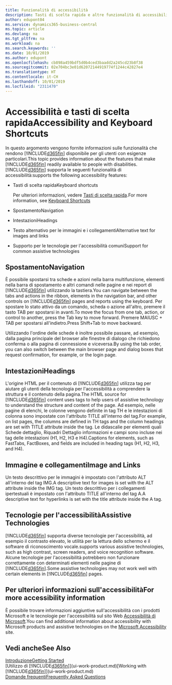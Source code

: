```yaml
---
title: Funzionalità di accessibilità
description: Tasti di scelta rapida e altre funzionalità di accessibilità.
author: edupont04
ms.service: dynamics365-business-central
ms.topic: article
ms.devlang: na
ms.tgt_pltfrm: na
ms.workload: na
ms.search.keywords: ''
ms.date: 10/01/2019
ms.author: edupont
ms.openlocfilehash: cb898a459bdf5d0b4ced3baadd2a245cd23b8f38
ms.sourcegitcommit: 02e704bc3e01d62072144919774f1244c42827e4
ms.translationtype: HT
ms.contentlocale: it-CH
ms.lasthandoff: 10/01/2019
ms.locfileid: "2311470"
---
```

# <a name="accessibility-and-keyboard-shortcuts"></a><span data-ttu-id="9823c-103">Accessibilità e tasti di scelta rapida</span><span class="sxs-lookup"><span data-stu-id="9823c-103">Accessibility and Keyboard Shortcuts</span></span>
<span data-ttu-id="9823c-104">In questo argomento vengono fornite informazioni sulle funzionalità che rendono [!INCLUDE[d365fin](includes/d365fin_md.md)] disponibile per gli utenti con esigenze particolari.</span><span class="sxs-lookup"><span data-stu-id="9823c-104">This topic provides information about the features that make [!INCLUDE[d365fin](includes/d365fin_md.md)] readily available to people with disabilities.</span></span> [!INCLUDE[d365fin](includes/d365fin_md.md)] <span data-ttu-id="9823c-105">supporta le seguenti funzionalità di accessibilità:</span><span class="sxs-lookup"><span data-stu-id="9823c-105">supports the following accessibility features:</span></span>  

-   <span data-ttu-id="9823c-106">Tasti di scelta rapida</span><span class="sxs-lookup"><span data-stu-id="9823c-106">Keyboard shortcuts</span></span>

    <span data-ttu-id="9823c-107">Per ulteriori informazioni, vedere [Tasti di scelta rapida](keyboard-shortcuts.md).</span><span class="sxs-lookup"><span data-stu-id="9823c-107">For more information, see [Keyboard Shortcuts](keyboard-shortcuts.md)</span></span>

-   <span data-ttu-id="9823c-108">Spostamento</span><span class="sxs-lookup"><span data-stu-id="9823c-108">Navigation</span></span>  

-   <span data-ttu-id="9823c-109">Intestazioni</span><span class="sxs-lookup"><span data-stu-id="9823c-109">Headings</span></span>  

-   <span data-ttu-id="9823c-110">Testo alternativo per le immagini e i collegamenti</span><span class="sxs-lookup"><span data-stu-id="9823c-110">Alternative text for images and links</span></span>  

-   <span data-ttu-id="9823c-111">Supporto per le tecnologie per l'accessibilità comuni</span><span class="sxs-lookup"><span data-stu-id="9823c-111">Support for common assistive technologies</span></span>  

<!-- moved to separate article
##  <a name="Keyboard"></a> Keyboard Shortcuts in the browser
 [!INCLUDE[d365fin](includes/d365fin_md.md)] supports the keyboard shortcuts that are supported by most web browsers. The keyboard shortcuts described here refer to the U.S. keyboard layout. The layout of the keys on other keyboards may not correspond exactly to the keys on a U.S. keyboard.  

|To do this|Press|  
|----------------|-----------|  
|To move focus to the next or previous control or element on a page, such as buttons, fields, or items in a list.|Tab, Shift+Tab|  
|To enable or access the element or control that is in focus.|Enter|  
|To scroll items up and down in a list.|Up Arrow, Down Arrow|  
|To scroll columns of an item left and right in a list.|Left Arrow, Right Arrow|  
|To open a drop-down list or look up a value for a field.|Alt+Down Arrow|  
|To move focus to the next element outside the list.|Ctrl + Enter|  
|To see the transactions that resulted in a calculated value in a field.|Alt+Right Arrow|  

-->

##  <a name="Navigation"></a> <span data-ttu-id="9823c-112">Spostamento</span><span class="sxs-lookup"><span data-stu-id="9823c-112">Navigation</span></span>  
 <span data-ttu-id="9823c-113">È possibile spostarsi tra schede e azioni nella barra multifunzione, elementi nella barra di spostamento e altri comandi nelle pagine e nei report di [!INCLUDE[d365fin](includes/d365fin_md.md)] utilizzando la tastiera.</span><span class="sxs-lookup"><span data-stu-id="9823c-113">You can navigate between the tabs and actions in the ribbon, elements in the navigation bar, and other controls on [!INCLUDE[d365fin](includes/d365fin_md.md)] pages and reports using the keyboard.</span></span> <span data-ttu-id="9823c-114">Per spostare lo stato attivo da un comando, scheda o azione all'altro, premere il tasto TAB per spostarsi in avanti.</span><span class="sxs-lookup"><span data-stu-id="9823c-114">To move the focus from one tab, action, or control to another, press the Tab key to move forward.</span></span> <span data-ttu-id="9823c-115">Premere MAIUSC + TAB per spostarsi all'indietro.</span><span class="sxs-lookup"><span data-stu-id="9823c-115">Press Shift+Tab to move backward.</span></span>  

 <span data-ttu-id="9823c-116">Utilizzando l'ordine delle schede è inoltre possibile passare, ad esempio, dalla pagina principale del browser alle finestre di dialogo che richiedono conferma o alla pagina di connessione e viceversa.</span><span class="sxs-lookup"><span data-stu-id="9823c-116">By using the tab order, you can also switch between the main browser page and dialog boxes that request confirmation, for example, or the login page.</span></span>  

##  <a name="Headings"></a> <span data-ttu-id="9823c-117">Intestazioni</span><span class="sxs-lookup"><span data-stu-id="9823c-117">Headings</span></span>  
 <span data-ttu-id="9823c-118">L'origine HTML per il contenuto di [!INCLUDE[d365fin](includes/d365fin_md.md)] utilizza tag per aiutare gli utenti della tecnologia per l'accessibilità a comprendere la struttura e il contenuto della pagina.</span><span class="sxs-lookup"><span data-stu-id="9823c-118">The HTML source for [!INCLUDE[d365fin](includes/d365fin_md.md)] content uses tags to help users of assistive technology to understand the structure and content of the page.</span></span> <span data-ttu-id="9823c-119">Ad esempio, nelle pagine di elenchi, le colonne vengono definite in tag TH e le intestazioni di colonna sono impostate con l'attributo TITLE all'interno del tag.</span><span class="sxs-lookup"><span data-stu-id="9823c-119">For example, on list pages, the columns are defined in TH tags and the column headings are set with TITLE attribute inside the tag.</span></span> <span data-ttu-id="9823c-120">Le didascalie per elementi quali Schede dettaglio, Riquadri Dettaglio informazioni e campi sono incluse nei tag delle intestazioni (H1, H2, H3 e H4).</span><span class="sxs-lookup"><span data-stu-id="9823c-120">Captions for elements, such as FastTabs, FactBoxes, and fields are included in heading tags (H1, H2, H3, and H4).</span></span>  

##  <a name="Images"></a> <span data-ttu-id="9823c-121">Immagine e collegamenti</span><span class="sxs-lookup"><span data-stu-id="9823c-121">Image and Links</span></span>  
 <span data-ttu-id="9823c-122">Un testo descrittivo per le immagini è impostato con l'attributo ALT all'interno del tag IMG.</span><span class="sxs-lookup"><span data-stu-id="9823c-122">A descriptive text for images is set with the ALT attribute inside the IMG tag.</span></span> <span data-ttu-id="9823c-123">Un testo descrittivo per i collegamenti ipertestuali è impostato con l'attributo TITLE all'interno del tag A.</span><span class="sxs-lookup"><span data-stu-id="9823c-123">A descriptive text for hyperlinks is set with the title attribute inside the A tag.</span></span>  

##  <a name="AssistiveTech"></a> <span data-ttu-id="9823c-124">Tecnologie per l'accessibilità</span><span class="sxs-lookup"><span data-stu-id="9823c-124">Assistive Technologies</span></span>  
[!INCLUDE[d365fin](includes/d365fin_md.md)] <span data-ttu-id="9823c-125">supporta diverse tecnologie per l'accessibilità, ad esempio il contrasto elevato, le utilità per la lettura dello schermo e il software di riconoscimento vocale.</span><span class="sxs-lookup"><span data-stu-id="9823c-125">supports various assistive technologies, such as high contrast, screen readers, and voice recognition software.</span></span> <span data-ttu-id="9823c-126">Alcune tecnologie per l'accessibilità potrebbero non funzionare correttamente con determinati elementi nelle pagine di [!INCLUDE[d365fin](includes/d365fin_md.md)].</span><span class="sxs-lookup"><span data-stu-id="9823c-126">Some assistive technologies may not work well with certain elements in [!INCLUDE[d365fin](includes/d365fin_md.md)] pages.</span></span>  

## <a name="for-more-accessibility-information"></a><span data-ttu-id="9823c-127">Per ulteriori informazioni sull'accessibilità</span><span class="sxs-lookup"><span data-stu-id="9823c-127">For more accessibility information</span></span>  
<span data-ttu-id="9823c-128">È possibile trovare informazioni aggiuntive sull'accessibilità con i prodotti Microsoft e le tecnologie per l'accessibilità sul sito Web [Accessibilità di Microsoft](https://go.microsoft.com/fwlink/?LinkId=262160).</span><span class="sxs-lookup"><span data-stu-id="9823c-128">You can find additional information about accessibility with Microsoft products and assistive technologies on the [Microsoft Accessibility](https://go.microsoft.com/fwlink/?LinkId=262160) site.</span></span>

## <a name="see-also"></a><span data-ttu-id="9823c-129">Vedi anche</span><span class="sxs-lookup"><span data-stu-id="9823c-129">See Also</span></span>
[<span data-ttu-id="9823c-130">Introduzione</span><span class="sxs-lookup"><span data-stu-id="9823c-130">Getting Started</span></span>](product-get-started.md)  
<span data-ttu-id="9823c-131">[Utilizzo di [!INCLUDE[d365fin](includes/d365fin_md.md)]](ui-work-product.md)</span><span class="sxs-lookup"><span data-stu-id="9823c-131">[Working with [!INCLUDE[d365fin](includes/d365fin_md.md)]](ui-work-product.md)</span></span>  
[<span data-ttu-id="9823c-132">Domande frequenti</span><span class="sxs-lookup"><span data-stu-id="9823c-132">Frequently Asked Questions</span></span>](across-faq.md)  
